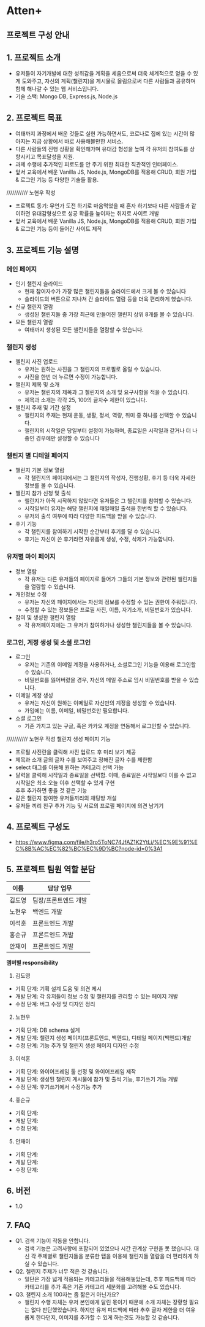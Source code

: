 # Atten+

## 프로젝트 구성 안내

## 1. 프로젝트 소개

  - 유저들이 자기개발에 대한 성취감을 계획을 세움으로써 더욱 체계적으로 얻을 수 있게 도와주고, 자신의 계획(챌린지)을 게시물로 올림으로써 다른 사람들과 공유하며 함께 해나갈 수 있는 웹 서비스입니다.
  - 기술 스택: Mongo DB, Express.js, Node.js


## 2. 프로젝트 목표

  - 여태까지 과정에서 배운 것들로 실현 가능하면서도, 코로나로 집에 있는 시간이 많아지는 지금 상황에서 바로 사용해볼만한 서비스.
  - 다른 사람들의 진행 상황을 확인해가며 유대감 형성을 높여 각 유저의 참여도를 상향시키고 목표달성을 지원.
  - 과제 수행에 추가적인 피로도를 안 주기 위한 최대한 직관적인 인터페이스.
  - 앞서 교육에서 배운 Vanilla JS, Node.js, MongoDB를 적용해 CRUD, 회원 가입 & 로그인 기능 등 다양한 기술들 활용.

  /////////// 노현우 작성
  - 프로젝트 동기: 무언가 도전 하기로 마음먹었을 때 혼자 하기보다 다른 사람들과 같이하면 유대감형성으로 성공 확률을 높이자는 취지로 사이트 개발
  - 앞서 교육에서 배운 Vanilla JS, Node.js, MongoDB를 적용해 CRUD, 회원 가입 & 로그인 기능 등이 들어간 사이트 제작
  
## 3. 프로젝트 기능 설명

### 메인 페이지
  - 인기 챌린지 슬라이드
    - 현재 참여자수가 가장 많은 챌린지들을 슬라이드에서 크게 볼 수 있습니다
    - 슬라이드의 버튼으로 지나쳐 간 슬라이드 열람 등을 더욱 편리하게 했습니다.
  - 신규 챌린지 열람
    - 생성된 챌린지들 중 가장 최근에 만들어진 챌린지 상위 8개를 볼 수 있습니다.
  - 모든 챌린지 열람
    - 여태까지 생성된 모든 챌린지들을 열람할 수 있습니다.

### 챌린지 생성
  - 첼린지 사진 업로드
    - 유저는 원하는 사진을 그 챌린지의 프로필로 올릴 수 있습니다.
    - 사진을 한번 더 누르면 수정이 가능합니다.
  - 챌린지 제목 및 소개
    - 유저는 챌린지의 제목과 그 첼린지의 소개 및 요구사항을 적을 수 있습니다.
    - 제목과 소개는 각각 25, 100의 글자수 제한이 있습니다.
  - 챌린지 주재 및 기간 설정
    - 챌린지의 주재는 현재 운동, 생활, 정서, 역량, 취미 중 하나를 선택할 수 있습니다.
    - 챌린지의 시작일은 당일부터 설정이 가능하며, 종료일은 시작일과 같거나 더 나중인 경우에만 설정할 수 있습니다

### 챌린지 별 디테일 페이지
  - 챌린지 기본 정보 열람
    - 각 챌린지의 페이지에서는 그 챌린지의 작성자, 진행상황, 후기 등 더욱 자세한 정보를 볼 수 있습니다.
  - 챌린지 참가 신청 및 출석
    - 챌린지가 아직 시작하지 않았다면 유저들은 그 챌린지를 참여할 수 있습니다.
    - 시작일부터 유저는 해당 챌린지에 매일매일 출석을 한번씩 할 수 있습니다.
    - 유저의 출석 여부에 따라 다양한 피드백을 받을 수 있습니다.
  - 후기 기능
    - 각 챌린지를 참여하기 시작한 순간부터 후기를 달 수 있습니다.
    - 후기는 자신이 쓴 후기라면 자유롭게 생성, 수정, 삭제가 가능합니다.

### 유저별 마이 페이지
  - 정보 열람
    - 각 유저는 다른 유저들의 페이지로 들어가 그들의 기본 정보와 관련된 챌린지들을 열람할 수 있습니다.
  - 개인정보 수정
    - 유저는 자신의 페이지에서는 자신의 정보를 수정할 수 있는 권한이 주워집니다.
    - 수정할 수 있는 정보들은 프로필 사진, 이름, 자기소개, 비밀번호가 있습니다.
  - 참여 및 생성한 챌린지 열람
    - 각 유저페이지에는 그 유저가 참여하거나 생성한 챌린지들을 볼 수 있습니다.

### 로그인, 계정 생성 및 소셜 로그인
  - 로그인
    - 유저는 기존의 이메일 계정을 사용하거나, 소셜로그인 기능을 이용해 로그인할 수 있습니다.
    - 비밀번호를 잃어버렸을 경우, 자신의 메일 주소로 임시 비밀번호를 받을 수 있습니다.
  - 이메일 계정 생성
    - 유저는 자신이 원하는 이메일로 자신만의 계정을 생성할 수 있습니다.
    - 가입에는 이름, 이메일, 비밀번호만 필요합니다.
  - 소셜 로그인
    - 기존 가지고 있는 구글, 혹은 카카오 계정을 연동해서 로그인할 수 있습니다.


  /////////// 노현우 작성
  챌린지 생성 페이지 기능
  - 프로필 사진란을 클릭해 사진 업로드 후 미리 보기 제공
  - 제목과 소개 글의 글자 수를 보여주고 정해진 글자 수를 제한함
  - select 태그를 이용해 원하는 카테고리 선택 가능
  - 달력을 클릭해 시작일과 종료일을 선택함. 이때, 종료일은 시작일보다 이를 수 없고 시작일은 최소 오늘 이후 선택할 수 있게 구현  
  추후 추가하면 좋을 것 같은 기능
  - 같은 챌린지 참여한 유저들끼리의 채팅방 개설
  - 유저들 끼리 친구 추가 기능 및 서로의 프로필 페이지에 의견 남기기

## 4. 프로젝트 구성도
  - https://www.figma.com/file/h3ro5ToNC74JfAZ1K2YtLi/%EC%9E%91%EC%8B%AC%EC%82%BC%EC%9D%BC?node-id=0%3A1

## 5. 프로젝트 팀원 역할 분담
| 이름 | 담당 업무 |
| ------ | ------ |
| 김도영 | 팀장/프론트엔드 개발|
| 노현우 | 백엔드 개발 |
| 이석훈 | 프론트엔드 개발 |
| 홍순규 | 프론트엔드 개발 |
| 안재이 | 프론트엔드 개발 |


**멤버별 responsibility**

1. 김도영

- 기획 단계: 기획 설계 도움 및 의견 제시
- 개발 단계: 각 유저들이 정보 수정 및 챌린지를 관리할 수 있는 페이지 개발
- 수정 단계: 버그 수정 및 디자인 정리

2. 노현우

- 기획 단계: DB schema 설계 
- 개발 단계: 챌린지 생성 페이지(프론트엔드, 백엔드), 디테일 페이지(백엔드)개발
- 수정 단계: 기능 추가 및 챌린지 생성 페이지 디자인 수정 

3. 이석훈

- 기획 단계: 와이어프레임 툴 선정 및 와이어프레임 제작
- 개발 단계: 생성된 챌린지 게시물에 참가 및 출석 기능, 후기쓰기 기능 개발
- 수정 단계: 후기쓰기에서 수정기능 추가

4. 홍순규

- 기획 단계: 
- 개발 단계: 
- 수정 단계: 

5. 안재이

- 기획 단계: 
- 개발 단계: 
- 수정 단계: 

## 6. 버전
  - 1.0

## 7. FAQ
  - Q1. 검색 기능이 작동을 안합니다.
    - 검색 기능은 고려사항에 포함되어 있었으나 시간 관계상 구현을 못 했습니다. 대신 각 주제별로 챌린지들을 분류한 탭을 이용해 챌린지들 열람을 더 편리하게 하실 수 있습니다.
  - Q2. 첼린지 주제가 너무 적은 것 같습니다.
    - 일단은 가장 넓게 적용되는 카테고리들을 적용해놓았는데, 추후 피드백에 따라 카테고리를 추가 혹은 기존 카테고리 세분화를 고려해볼 수도 있습니다.
  - Q3. 챌린지 소개 100자는 좀 짧은거 아닌가요?
    - 챌린지 수행 자체는 유저 본인에게 달린 몫이기 때문에 소개 자체는 장황할 필요는 없다 판단했었습니다. 하지만 유저 피드백에 따라 추후 글자 제한을 더 여유롭게 한다던지, 이미지를 추가할 수 있게 하는것도 가능할 것 같습니다.
    
